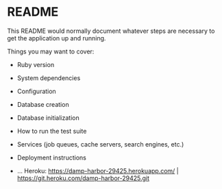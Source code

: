 # README

This README would normally document whatever steps are necessary to get the
application up and running.

Things you may want to cover:

* Ruby version

* System dependencies

* Configuration

* Database creation

* Database initialization

* How to run the test suite

* Services (job queues, cache servers, search engines, etc.)

* Deployment instructions

* ...
Heroku:
https://damp-harbor-29425.herokuapp.com/ | https://git.heroku.com/damp-harbor-29425.git
